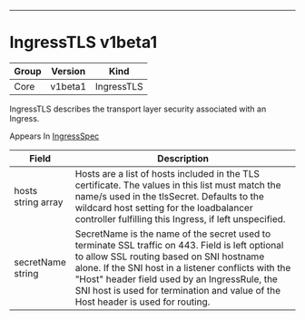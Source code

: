 

-----------
# IngressTLS v1beta1



Group        | Version     | Kind
------------ | ---------- | -----------
Core | v1beta1 | IngressTLS







IngressTLS describes the transport layer security associated with an Ingress.

<aside class="notice">
Appears In <a href="#ingressspec-v1beta1">IngressSpec</a> </aside>

Field        | Description
------------ | -----------
hosts <br /> string array | Hosts are a list of hosts included in the TLS certificate. The values in this list must match the name/s used in the tlsSecret. Defaults to the wildcard host setting for the loadbalancer controller fulfilling this Ingress, if left unspecified.
secretName <br /> string | SecretName is the name of the secret used to terminate SSL traffic on 443. Field is left optional to allow SSL routing based on SNI hostname alone. If the SNI host in a listener conflicts with the "Host" header field used by an IngressRule, the SNI host is used for termination and value of the Host header is used for routing.






